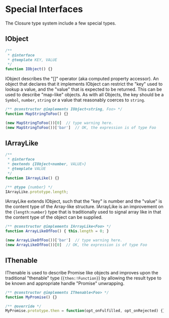 # Special Interfaces

The Closure type system include a few special types.

## IObject

```javascript
/**
 * @interface
 * @template KEY, VALUE
 */
function IObject() {}
```


IObject describes the "[]" operator (aka computed property accessor). An object that declares that it implements IObject can restrict the "key" used to lookup a value, and the "value" that is expected to be returned.  This can be used to describe "map-like" objects.  As with all Objects, the key should be a `Symbol`, `number`, `string` or a value that reasonably coerces to `string`.

```javascript
/** @constructor @implements IObject<string, Foo> */
function MapStringToFoo() {}

(new MapStringToFoo())[0]  // type warning here.
(new MapStringToFoo())['bar']  // OK, the expression is of type Foo
```

## IArrayLike

```javascript
/**
 * @interface
 * @extends {IObject<number, VALUE>}
 * @template VALUE
 */
function IArrayLike() {}

/** @type {number} */
IArrayLike.prototype.length;
```

IArrayLike extends IObject, such that the "key" is number and the "value" is the content type of the Array-like structure. IArrayLike is an improvement on the `{length:number}` type that is traditionally used to signal array like in that the content type of the object can be supplied.

```javascript
/** @constructor @implements IArrayLike<Foo> */
function ArrayLikeOfFoo() { this.length = 0; }

(new ArrayLikeOfFoo())['bar']  // type warning here.
(new ArrayLikeOfFoo())[0]  // OK, the expression is of type Foo
```

## IThenable<VALUE>

IThenable is used to describe Promise like objects and improves upon the traditional "thenable" type (`{then:!Function}`) by allowing the result type to be known and appropriate handle "Promise" unwrapping.

```javascript
/** @constructor @implements IThenable<Foo> */
function MyPromise() {}

/** @override */
MyPromise.prototype.then = function(opt_onFulfilled, opt_onRejected) {};
```


